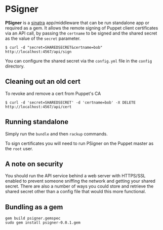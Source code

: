 # PSigner

**PSigner** is a [sinatra](http://www.sinatrarb.com) app/middleware that
can be run standalone app or required as a gem. It allows the remote
signing of Puppet client certificates via an API call, by passing the
`certname` to be signed and the shared secret as the value of the
`secret` parameter.

    $ curl -d "secret=SHAREDSECRET&certname=bob" http://localhost:4567/api/sign

You can configure the shared secret via the `config.yml` file in the `config` directory.

## Cleaning out an old cert
To revoke and remove a cert from Puppet's CA

    $ curl -d 'secret=SHAREDSECRET' -d 'certname=bob' -X DELETE http://localhost:4567/api/cert

## Running standalone
Simply run the ``bundle`` and then ``rackup`` commands. 

To sign certificates you will need to run PSigner on the Puppet master as the `root` user.

## A note on security
You should run the API service behind a web server with HTTPS/SSL enabled to prevent someone
sniffing the network and getting your shared secret. There are also a number of ways you could
store and retrieve the shared secret other than a config file that would this more functional.

## Bundling as a gem
    gem build psigner.gemspec
    sudo gem install psigner-0.0.1.gem
